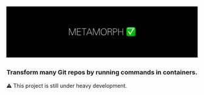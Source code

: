<div align="center">
<h1 align="center">
<img src="docs/metamorph_logo.png" width="600" />
</h1>
<h3>Transform many Git repos by running commands in containers.</h3>
</div>

:warning: This project is still under heavy development.
